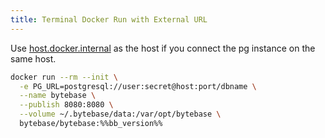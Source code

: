 ```yaml
---
title: Terminal Docker Run with External URL
---
```


<HintBlock type="info">

Use [host.docker.internal](https://docs.docker.com/desktop/networking/#i-want-to-connect-from-a-container-to-a-service-on-the-host) as the host if you connect the pg instance on the same host.

</HintBlock>

```bash
docker run --rm --init \
  -e PG_URL=postgresql://user:secret@host:port/dbname \
  --name bytebase \
  --publish 8080:8080 \
  --volume ~/.bytebase/data:/var/opt/bytebase \
  bytebase/bytebase:%%bb_version%%
```
